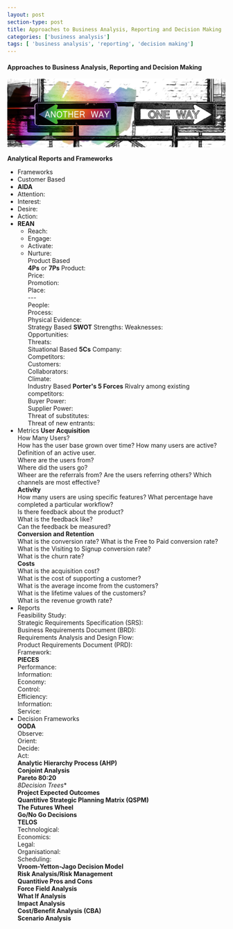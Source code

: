 ```yaml
---
layout: post
section-type: post
title: Approaches to Business Analysis, Reporting and Decision Making
categories: ['business analysis']
tags: [ 'business analysis', 'reporting', 'decision making']
---
```



#### Approaches to Business Analysis, Reporting and Decision Making

![Decisions](/img/decisions.jpg "Decision Making")

**Analytical Reports and Frameworks**  
- Frameworks   
 - Customer Based  
  - **AIDA**  
   - Attention:  
   - Interest:  
   - Desire:  
   - Action:  
 - **REAN**  
   - Reach:  
   - Engage:  
   - Activate:  
   - Nurture:  
	Product Based  
		**4Ps** or **7Ps**
			Product:  
			Price:  
			Promotion:  
			Place:  
			---  
			People:  
			Process:  
			Physical Evidence:  
	Strategy Based
		**SWOT**
			Strengths:
			Weaknesses:  
			Opportunities:  
			Threats:  
	Situational Based
		**5Cs**
			Company:  
			Competitors:  
			Customers:  
			Collaborators:  
			Climate:  
	Industry Based
		**Porter's 5 Forces**
			Rivalry among existing competitors:  
			Buyer Power:  
			Supplier Power:  
			Threat of substitutes:  
			Threat of new entrants:  
- Metrics
	**User Acquisition**  
		How Many Users?  
		How has the user base grown over time?
		How many users are active?  
		Definition of an active user.  
		Where are the users from?  
		Where did the users go?  
		Wheer are the referrals from?
		Are the users referring others?
		Which channels are most effective?  
	**Activity**  
		How many users are using specific features?
		What percentage have completed a particular workflow?  
		Is there feedback about the product?  
		What is the feedback like?  
		Can the feedback be measured?  
	**Conversion and Retention**  
		What is the conversion rate?
		What is the Free to Paid conversion rate?
		What is the Visiting to Signup conversion rate?  
		What is the churn rate?  
	**Costs**  
		What is the acquisition cost?  
		What is the cost of supporting a customer?  
		What is the average income from the customers?  
		What is the lifetime values of the customers?  
		What is the revenue growth rate?  
- Reports  
	Feasibility Study:  
	Strategic Requirements Specification (SRS):  
	Business Requirements Document (BRD):  
	Requirements Analysis and Design Flow:  
	Product Requirements Document (PRD):  
	Framework:  
		**PIECES**  
			Performance:  
			Information:  
			Economy:  
			Control:  
			Efficiency:  
			Information:  
			Service:  
- Decision Frameworks  
	**OODA**  
		Observe:  
		Orient:  
		Decide:  
		Act:  
	**Analytic Hierarchy Process (AHP)**  
	**Conjoint Analysis**  
	**Pareto 80:20**  
	*8Decision Trees**  
	**Project Expected Outcomes**  
	**Quantitive Strategic Planning Matrix (QSPM)**  
	**The Futures Wheel**  
	**Go/No Go Decisions**  
	**TELOS**  
		Technological:  
		Economics:  
		Legal:  
		Organisational:  
		Scheduling:  
	**Vroom-Yetton-Jago Decision Model**  
	**Risk Analysis/Risk Management**  
	**Quantitive Pros and Cons**  
	**Force Field Analysis**  
	**What If Analysis**  
	**Impact Analysis**  
	**Cost/Benefit Analysis (CBA)**  
	**Scenario Analysis**  


